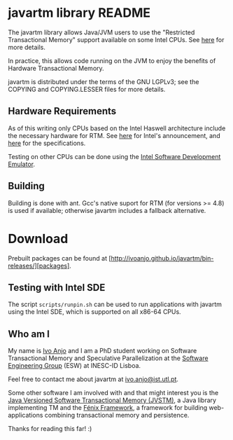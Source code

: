 # javartm library README

The javartm library allows Java/JVM users to use the "Restricted Transactional Memory" support available on some Intel CPUs. See [here][inteltsx] for more details.

In practice, this allows code running on the JVM to enjoy the benefits of Hardware Transactional Memory.

javartm is distributed under the terms of the GNU LGPLv3; see the COPYING and COPYING.LESSER files for more details.

## Hardware Requirements

As of this writing only CPUs based on the Intel Haswell architecture include the necessary hardware for RTM. See [here][inteltsx] for Intel's announcement, and [here][tsxspecs] for the specifications.

Testing on other CPUs can be done using the [Intel Software Development Emulator][intelsde].

## Building

Building is done with ant.
Gcc's native suport for RTM (for versions >= 4.8) is used if available; otherwise javartm includes a fallback alternative.

# Download

Prebuilt packages can be found at [http://ivoanjo.github.io/javartm/bin-releases/][packages].

## Testing with Intel SDE

The script `scripts/runpin.sh` can be used to run applications with javartm using the Intel SDE, which is supported on all x86-64 CPUs.

## Who am I

My name is [Ivo Anjo][insthome] and I am a PhD student working on Software Transactional Memory and Speculative Parallelization at the [Software Engineering Group][eswweb] (ESW) at INESC-ID Lisboa.

Feel free to contact me about javartm at <ivo.anjo@ist.utl.pt>.

Some other software I am involved with and that might interest you is the [Java Versioned Software Transactional Memory (JVSTM)][jvstm], a Java library implementing TM and the [Fénix Framework][fenixf], a framework for building web-applications combining transactional memory and persistence.

Thanks for reading this far! :)

[inteltsx]: http://software.intel.com/en-us/blogs/2012/02/07/transactional-synchronization-in-haswell
[intelsde]: http://software.intel.com/en-us/articles/intel-software-development-emulator
[tsxspecs]: http://software.intel.com/sites/default/files/m/9/2/3/41604 "Intel Architecture Instruction Set Extensions Programming Reference"
[insthome]: https://fenix.ist.utl.pt/homepage/ist155460
[eswweb]: http://www.esw.inesc-id.pt/
[jvstm]: http://esw.inesc-id.pt/git/jvstm.git/
[fenixf]: https://fenix-ashes.ist.utl.pt/trac/fenix-framework
[packages]: http://ivoanjo.github.io/javartm/bin-releases/
